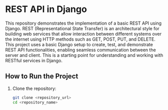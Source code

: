 # REST API in Django

This repository demonstrates the implementation of a basic REST API using Django. REST (Representational State Transfer) is an architectural style for building web services that allow interaction between different systems over the internet using HTTP methods such as GET, POST, PUT, and DELETE. This project uses a basic Django setup to create, test, and demonstrate REST API functionalities, enabling seamless communication between the server and client. This is a starting point for understanding and working with RESTful services in Django.

## How to Run the Project

1. Clone the repository:
   ```bash
   git clone <repository_url>
   cd <repository_name>

